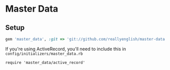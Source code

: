 # Master Data

## Setup

```ruby
gem 'master_data', :git => 'git://github.com/reallyenglish/master-data.git'
```

If you're using ActiveRecord, you'll need to include this in `config/initializers/master_data.rb`

```
require 'master_data/active_record'
```

